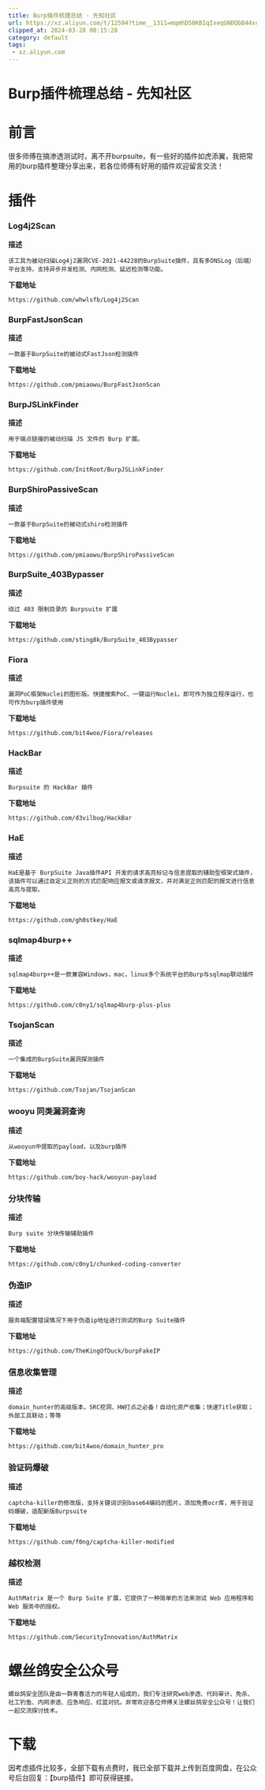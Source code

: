 ```yaml
---
title: Burp插件梳理总结 - 先知社区
url: https://xz.aliyun.com/t/12594?time__1311=mqmhD50KBIqIxeqGNDQbB44xcjTnpxD8QeD&alichlgref=https%3A%2F%2Fwww.google.com%2F
clipped_at: 2024-03-28 00:15:28
category: default
tags: 
 - xz.aliyun.com
---
```



# Burp插件梳理总结 - 先知社区

# 前言

​ 很多师傅在搞渗透测试时，离不开burpsuite，有一些好的插件如虎添翼，我把常用的burp插件整理分享出来，若各位师傅有好用的插件欢迎留言交流！

# 插件

### Log4j2Scan

**描述**

```plain
该工具为被动扫描Log4j2漏洞CVE-2021-44228的BurpSuite插件，具有多DNSLog（后端）平台支持，支持异步并发检测、内网检测、延迟检测等功能。
```

**下载地址**

```plain
https://github.com/whwlsfb/Log4j2Scan
```

### BurpFastJsonScan

**描述**

```plain
一款基于BurpSuite的被动式FastJson检测插件
```

**下载地址**

```plain
https://github.com/pmiaowu/BurpFastJsonScan
```

### BurpJSLinkFinder

**描述**

```plain
用于端点链接的被动扫描 JS 文件的 Burp 扩展。
```

**下载地址**

```plain
https://github.com/InitRoot/BurpJSLinkFinder
```

### BurpShiroPassiveScan

**描述**

```plain
一款基于BurpSuite的被动式shiro检测插件
```

**下载地址**

```plain
https://github.com/pmiaowu/BurpShiroPassiveScan
```

### BurpSuite\_403Bypasser

**描述**

```plain
绕过 403 限制目录的 Burpsuite 扩展
```

**下载地址**

```plain
https://github.com/sting8k/BurpSuite_403Bypasser
```

### Fiora

**描述**

```plain
漏洞PoC框架Nuclei的图形版。快捷搜索PoC、一键运行Nuclei。即可作为独立程序运行，也可作为burp插件使用
```

**下载地址**

```plain
https://github.com/bit4woo/Fiora/releases
```

### HackBar

**描述**

```plain
Burpsuite 的 HackBar 插件
```

**下载地址**

```plain
https://github.com/d3vilbug/HackBar
```

### HaE

**描述**

```plain
HaE是基于 BurpSuite Java插件API 开发的请求高亮标记与信息提取的辅助型框架式插件，该插件可以通过自定义正则的方式匹配响应报文或请求报文，并对满足正则匹配的报文进行信息高亮与提取。
```

**下载地址**

```plain
https://github.com/gh0stkey/HaE
```

### sqlmap4burp++

**描述**

```plain
sqlmap4burp++是一款兼容Windows，mac，linux多个系统平台的Burp与sqlmap联动插件
```

**下载地址**

```plain
https://github.com/c0ny1/sqlmap4burp-plus-plus
```

### TsojanScan

**描述**

```plain
一个集成的BurpSuite漏洞探测插件
```

**下载地址**

```plain
https://github.com/Tsojan/TsojanScan
```

### wooyu 同类漏洞查询

**描述**

```plain
从wooyun中提取的payload，以及burp插件
```

**下载地址**

```plain
https://github.com/boy-hack/wooyun-payload
```

### 分块传输

**描述**

```plain
Burp suite 分块传输辅助插件
```

**下载地址**

```plain
https://github.com/c0ny1/chunked-coding-converter
```

### 伪造IP

**描述**

```plain
服务端配置错误情况下用于伪造ip地址进行测试的Burp Suite插件
```

**下载地址**

```plain
https://github.com/TheKingOfDuck/burpFakeIP
```

### 信息收集管理

**描述**

```plain
domain_hunter的高级版本，SRC挖洞、HW打点之必备！自动化资产收集；快速Title获取；外部工具联动；等等
```

**下载地址**

```plain
https://github.com/bit4woo/domain_hunter_pro
```

### 验证码爆破

**描述**

```plain
captcha-killer的修改版，支持关键词识别base64编码的图片，添加免费ocr库，用于验证码爆破，适配新版Burpsuite
```

**下载地址**

```plain
https://github.com/f0ng/captcha-killer-modified
```

### 越权检测

**描述**

```plain
AuthMatrix 是一个 Burp Suite 扩展，它提供了一种简单的方法来测试 Web 应用程序和 Web 服务中的授权。
```

**下载地址**

```plain
https://github.com/SecurityInnovation/AuthMatrix
```

# 螺丝鸽安全公众号

```plain
螺丝鸽安全团队是由一群青春活力的年轻人组成的，我们专注研究web渗透、代码审计、免杀、社工钓鱼、内网渗透、应急响应、红蓝对抗。非常欢迎各位师傅关注螺丝鸽安全公众号！让我们一起交流探讨技术。
```

# 下载

​ 因考虑插件比较多，全部下载有点费时，我已全部下载并上传到百度网盘，在公众号后台回复：【burp插件】即可获得链接。